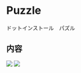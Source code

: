 # Puzzle
ドットインストール　パズル

## 内容
<img src="https://user-images.githubusercontent.com/40752235/52681617-c856e200-2f7f-11e9-85dc-6656e459b3aa.png">
<img src="https://user-images.githubusercontent.com/40752235/52681615-c68d1e80-2f7f-11e9-9e2e-04bcc357ead6.png">
